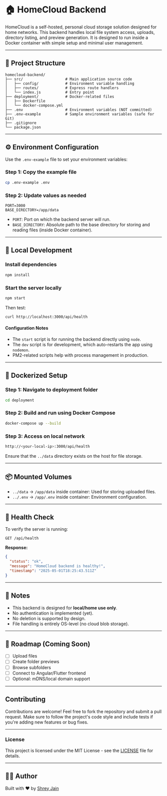 # 🏠 HomeCloud Backend

HomeCloud is a self-hosted, personal cloud storage solution designed for home networks. This backend handles local file system access, uploads, directory listing, and preview generation. It is designed to run inside a Docker container with simple setup and minimal user management.

---

## 📁 Project Structure

```
homecloud-backend/
├── src/                   # Main application source code
│   ├── config/            # Environment variable handling
│   ├── routes/            # Express route handlers
│   └── index.js           # Entry point
├── deployment/            # Docker-related files
│   ├── Dockerfile
│   └── docker-compose.yml
├── .env                   # Environment variables (NOT committed)
├── .env-example           # Sample environment variables (safe for Git)
├── .gitignore
└── package.json
```

---

## ⚙️ Environment Configuration

Use the `.env-example` file to set your environment variables:

### Step 1: Copy the example file

```bash
cp .env-example .env
```

### Step 2: Update values as needed

```env
PORT=3000
BASE_DIRECTORY=/app/data
```

- `PORT`: Port on which the backend server will run.
- `BASE_DIRECTORY`: Absolute path to the base directory for storing and reading files (inside Docker container).

---

## 🚀 Local Development

### Install dependencies

```bash
npm install
```

### Start the server locally

```bash
npm start
```

Then test:

```bash
curl http://localhost:3000/api/health
```

#### Configuration Notes

- The `start` script is for running the backend directly using `node`.
- The `dev` script is for development, which auto-restarts the app using `nodemon`.
- PM2-related scripts help with process management in production.

---

## 🐳 Dockerized Setup

### Step 1: Navigate to deployment folder

```bash
cd deployment
```

### Step 2: Build and run using Docker Compose

```bash
docker-compose up --build
```

### Step 3: Access on local network

```bash
http://<your-local-ip>:3000/api/health
```

Ensure that the `../data` directory exists on the host for file storage.

---

## 📦 Mounted Volumes

- `../data` → `/app/data` inside container: Used for storing uploaded files.
- `../.env` → `/app/.env` inside container: Environment configuration.

---

## 🧪 Health Check

To verify the server is running:

```
GET /api/health
```

**Response:**

```json
{
  "status": "ok",
  "message": "HomeCloud backend is healthy!",
  "timestamp": "2025-05-01T18:25:43.511Z"
}
```

---

## 🛑 Notes

- This backend is designed for **local/home use only**.
- No authentication is implemented (yet).
- No deletion is supported by design.
- File handling is entirely OS-level (no cloud blob storage).

---

## 📌 Roadmap (Coming Soon)

- [ ] Upload files
- [ ] Create folder previews
- [ ] Browse subfolders
- [ ] Connect to Angular/Flutter frontend
- [ ] Optional: mDNS/local domain support

---

## Contributing

Contributions are welcome! Feel free to fork the repository and submit a pull request. Make sure to follow the project's code style and include tests if you're adding new features or bug fixes.

---

### License

This project is licensed under the MIT License - see the [LICENSE](LICENSE) file for details.

---

## 🧑‍💻 Author

Built with ❤️ by [Shrey Jain](https://github.com/er-shrey)
